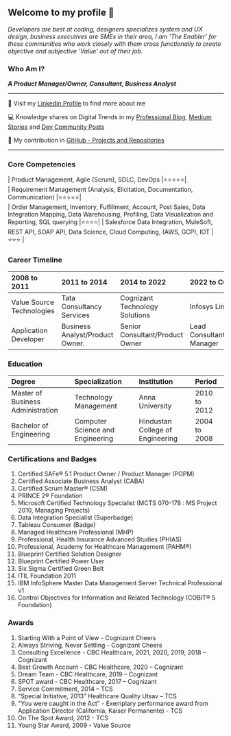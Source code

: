 ## Welcome to my profile 👋

_Developers are best at coding, designers specializes system and UX design, business executives are SMEs in their area, I am 'The Enabler' for these communities who work closely with them cross functionally to create objective and subjective 'Value' out of their job._ 

### Who Am I? 

**_A Product Manager/Owner, Consultant, Business Analyst_**


* * *


👤 Visit my [Linkedin Profile](https://www.linkedin.com/in/seevignesh/) to find more about me

💻 Knowledge shares on Digital Trends in my [Professional Blog](https://iamvigneshc-mydigitalworld.blogspot.com/), [Medium Stories](https://iamvigneshc.medium.com) and [Dev Community Posts](https://dev.to/iamvigneshc)

🚀 My contribution in [GitHub - Projects and Repositories](https://github.com/IamVigneshC)

* * *

### Core Competencies

| Product Management, Agile (Scrum), SDLC, DevOps                                              |⭐⭐⭐⭐⭐|  
| Requirement Management (Analysis, Elicitation, Documentation, Communication)                 |⭐⭐⭐⭐⭐|          
| Order Management, Inventory, Fulfillment, Account, Post Sales, Data Integration Mapping, Data Warehousing, Profiling, Data Visualization and Reporting, SQL querying                  |⭐⭐⭐⭐|
| Salesforce Data Integration, MuleSoft, REST API, SOAP API, Data Science, Cloud Computing, (AWS, GCP), IOT
 |⭐⭐⭐  |                                 


### Career Timeline

|       2008 to 2011         |       2011 to 2014              |          2014 to 2022               |        2022 to Current          |
|:---------------------------|:--------------------------------|:------------------------------------|:--------------------------------|
| Value Source Technologies  | Tata Consultancy Services       | Cognizant Technology Solutions      | Infosys Limited                 |
| Application Developer      | Business Analyst/Product Owner. | Senior Consultant/Product Owner     | Lead Consultant/Product Manager |


### Education

| Degree                            | Specialization                   |  Institution                     | Period           | 
|:----------------------------------|:---------------------------------|:---------------------------------|:-----------------|
| Master of Business Administration | Technology Management            |  Anna University                 | 2010 to 2012     |
| Bachelor of Engineering           | Computer Science and Engineering |  Hindustan College of Engineering| 2004 to 2008     |


### Certifications and Badges

1. Certified SAFe® 5.1 Product Owner / Product Manager (POPM)
1. Certified Associate Business Analyst (CABA)
1. Certified Scrum Master® (CSM)
1. PRINCE 2® Foundation 
1. Microsoft Certified Technology Specialist (MCTS 070-178 : MS Project 2010, Managing Projects)
1. Data Integration Specialist (Superbadge)
1. Tableau Consumer (Badge)
1. Managed Healthcare Professional (MHP)
1. Professional, Health Insurance Advanced Studies (PHIAS) 
1. Professional, Academy for Healthcare Management (PAHM®)
1. Blueprint Certified Solution Designer
1. Blueprint Certified Power User
1. Six Sigma Certified Green Belt
1. ITIL Foundation 2011
1. IBM InfoSphere Master Data Management Server Technical Professional v1
1. Control Objectives for Information and Related Technology (COBIT® 5 Foundation) 

### Awards

1. Starting With a Point of View - Cognizant Cheers
1. Always Striving, Never Settling - Cognizant Cheers
1. Consulting Excellence - CBC Healthcare, 2021, 2020, 2019, 2018 – Cognizant
1. Best Growth Account - CBC Healthcare, 2020 – Cognizant
1. Dream Team - CBC Healthcare, 2019 – Cognizant
1. SPOT award - CBC Healthcare, 2017 – Cognizant
1. Service Commitment, 2014 – TCS
1. “Special Initiative, 2013” Healthcare Quality Utsav – TCS 
1. "You were caught in the Act" - Exemplary performance award from Application Director (California, Kaiser Permanente) - TCS
1. On The Spot Award, 2012 - TCS
1. Young Star Award, 2009 - Value Source

